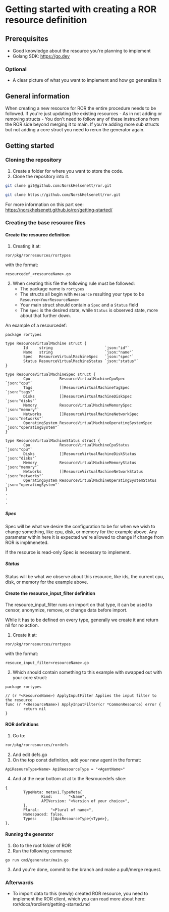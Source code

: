 # Getting started with creating a ROR resource definition

## Prerequisites

- Good knowledge about the resource you're planning to implement
- Golang SDK: https://go.dev

### Optional

- A clear picture of what you want to implement and how go generalize it

## General information

When creating a new resource for ROR the entire procedure needs to be followed.
If you're just updating the existing resources - As in not adding or removing structs - You don't need to follow any of these instructions from the ROR side beyond merging it to main.
If you're adding more sub structs but not adding a core struct you need to rerun the generator again.

## Getting started

### Cloning the repository

1. Create a folder for where you want to store the code.
2. Clone the repository into it.

```bash
git clone git@github.com:NorskHelsenett/ror.git
```

```bash
git clone https://github.com/NorskHelsenett/ror.git
```

For more information on this part see: https://norskhelsenett.github.io/ror/getting-started/


### Creating the base resource files

#### Create the resource definition 

1. Creating it at:

```
ror/pkg/rorresources/rortypes
```

with the format:

```
resourcedef_<resourceName>.go
```

2. When creating this file the following rule must be followed:
    - The package name is ``rortypes``
    - The structs all begin with ``Resource`` resulting your type to be ``Resource<YourResourceName>``
    - Your main struct should contain a ``Spec`` and a ``Status`` field
    - The ``Spec`` is the desired state, while ``Status`` is observed state, more about that further down.

An example of a resourcedef:

```
package rortypes

type ResourceVirtualMachine struct {
        Id     string                       `json:"id"`
        Name   string                       `json:"name"`
        Spec   ResourceVirtualMachineSpec   `json:"spec"`
        Status ResourceVirtualMachineStatus `json:"status"`
}

type ResourceVirtualMachineSpec struct {
        Cpu             ResourceVirtualMachineCpuSpec             `json:"cpu"`
        Tags            []ResourceVirtualMachineTagSpec           `json:"tags"`
        Disks           []ResourceVirtualMachineDiskSpec          `json:"disks"`
        Memory          ResourceVirtualMachineMemorySpec          `json:"memory"`
        Networks        []ResourceVirtualMachineNetworkSpec       `json:"networks"`
        OperatingSystem ResourceVirtualMachineOperatingSystemSpec `json:"operatingSystem"`
}

type ResourceVirtualMachineStatus struct {
        Cpu             ResourceVirtualMachineCpuStatus             `json:"cpu"`
        Disks           []ResourceVirtualMachineDiskStatus          `json:"disks"`
        Memory          ResourceVirtualMachineMemoryStatus          `json:"memory"`
        Networks        []ResourceVirtualMachineNetworkStatus       `json:"networks"`
        OperatingSystem ResourceVirtualMachineOperatingSystemStatus `json:"operatingSystem"`
}
.
.
.
```

##### Spec

Spec will be what we desire the configuration to be for when we wish to change something, like cpu, disk, or memory for the example above.
Any parameter within here it is expected we're allowed to change if change from ROR is implmeneted.

If the resource is read-only Spec is necessary to implement.

##### Status

Status will be what we observe about this resource, like ids, the current cpu, disk, or memory for the example above.

#### Create the resource_input_filter definition 

The resource_input_filter runs on import on that type, it can be used to censor, anonymize, remove, or change data before import.

While it has to be defined on every type, generally we create it and return nil for no action.

1. Create it at:

```
ror/pkg/rorresources/rortypes
```

with the format:

```
resouce_input_filter<resourceName>.go
```

2. Which should contain something to this example with <YourResouceType> swapped out with your core struct:

```
package rortypes

// (r *<ResourceName>) ApplyInputFilter Applies the input filter to the resource
func (r *<ResourceName>) ApplyInputFilter(cr *CommonResource) error {
        return nil
}
```

#### ROR definitions

1. Go to:
```bash
ror/pkg/rorresources/rordefs
```
2. And edit defs.go
3. On the top const definition, add your new agent in the format:
```
ApiResoureType<Name> ApiReesourceType = "<AgentName>"
```

4. And at the near bottom at at to the Resroucedefs slice:
```
{
        TypeMeta: metav1.TypeMeta{
                Kind:       "<Name",
                APIVersion: "<Version of your choice>",
        },
        Plural:     "<Plural of name>",
        Namespaced: false,
        Types:      []ApiResourceType{<Type>},
},
```

#### Running the generator

1. Go to the root folder of ROR
2. Run the following command:

```
go run cmd/generator/main.go
```

3. And you're done, commit to the branch and make a pull/merge request.

### Afterwards

- To import data to this (newly) created ROR resource, you need to implement the ROR client, which you can read more about here: ror/docs/rorclient/getting-started.md
